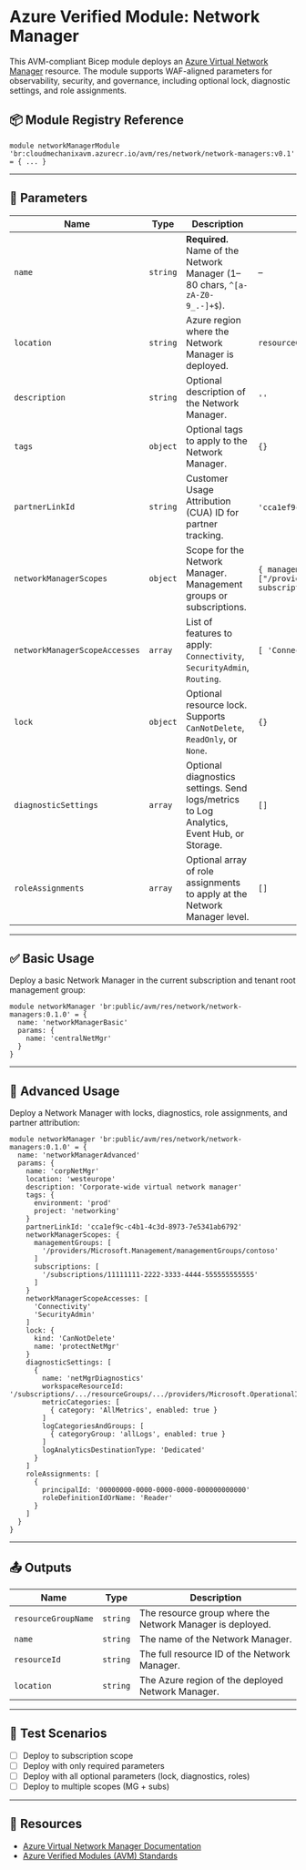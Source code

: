 # Azure Verified Module: Network Manager

This AVM-compliant Bicep module deploys an [Azure Virtual Network Manager](https://learn.microsoft.com/azure/virtual-network-manager/overview) resource. The module supports WAF-aligned parameters for observability, security, and governance, including optional lock, diagnostic settings, and role assignments.

## 📦 Module Registry Reference

```bicep
module networkManagerModule 'br:cloudmechanixavm.azurecr.io/avm/res/network/network-managers:v0.1' = { ... }
```

---

## 🔧 Parameters

| Name                          | Type     | Description                                                                                      | Default                                                                 |
|-------------------------------|----------|--------------------------------------------------------------------------------------------------|-------------------------------------------------------------------------|
| `name`                        | `string` | **Required.** Name of the Network Manager (1–80 chars, `^[a-zA-Z0-9_.-]+$`).                     | –                                                                       |
| `location`                    | `string` | Azure region where the Network Manager is deployed.                                              | `resourceGroup().location`                                             |
| `description`                 | `string` | Optional description of the Network Manager.                                                     | `''`                                                                    |
| `tags`                        | `object` | Optional tags to apply to the Network Manager.                                                   | `{}`                                                                    |
| `partnerLinkId`              | `string` | Customer Usage Attribution (CUA) ID for partner tracking.                                        | `'cca1ef9c-c4b1-4c3d-8973-7e5341ab6792'` (Cloud Mechanix default)      |
| `networkManagerScopes`       | `object` | Scope for the Network Manager. Management groups or subscriptions.                              | `{ managementGroups: ["/providers/Microsoft.Management/managementGroups/${tenant().tenantId}"], subscriptions: [] }` |
| `networkManagerScopeAccesses`| `array`  | List of features to apply: `Connectivity`, `SecurityAdmin`, `Routing`.                          | `[ 'Connectivity', 'SecurityAdmin', 'Routing' ]`                       |
| `lock`                        | `object` | Optional resource lock. Supports `CanNotDelete`, `ReadOnly`, or `None`.                         | `{}`                                                                    |
| `diagnosticSettings`         | `array`  | Optional diagnostics settings. Send logs/metrics to Log Analytics, Event Hub, or Storage.       | `[]`                                                                    |
| `roleAssignments`            | `array`  | Optional array of role assignments to apply at the Network Manager level.                       | `[]`                                                                    |

---

## ✅ Basic Usage

Deploy a basic Network Manager in the current subscription and tenant root management group:

```bicep
module networkManager 'br:public/avm/res/network/network-managers:0.1.0' = {
  name: 'networkManagerBasic'
  params: {
    name: 'centralNetMgr'
  }
}
```

---

## 🚀 Advanced Usage

Deploy a Network Manager with locks, diagnostics, role assignments, and partner attribution:

```bicep
module networkManager 'br:public/avm/res/network/network-managers:0.1.0' = {
  name: 'networkManagerAdvanced'
  params: {
    name: 'corpNetMgr'
    location: 'westeurope'
    description: 'Corporate-wide virtual network manager'
    tags: {
      environment: 'prod'
      project: 'networking'
    }
    partnerLinkId: 'cca1ef9c-c4b1-4c3d-8973-7e5341ab6792'
    networkManagerScopes: {
      managementGroups: [
        '/providers/Microsoft.Management/managementGroups/contoso'
      ]
      subscriptions: [
        '/subscriptions/11111111-2222-3333-4444-555555555555'
      ]
    }
    networkManagerScopeAccesses: [
      'Connectivity'
      'SecurityAdmin'
    ]
    lock: {
      kind: 'CanNotDelete'
      name: 'protectNetMgr'
    }
    diagnosticSettings: [
      {
        name: 'netMgrDiagnostics'
        workspaceResourceId: '/subscriptions/.../resourceGroups/.../providers/Microsoft.OperationalInsights/workspaces/centralLogs'
        metricCategories: [
          { category: 'AllMetrics', enabled: true }
        ]
        logCategoriesAndGroups: [
          { categoryGroup: 'allLogs', enabled: true }
        ]
        logAnalyticsDestinationType: 'Dedicated'
      }
    ]
    roleAssignments: [
      {
        principalId: '00000000-0000-0000-0000-000000000000'
        roleDefinitionIdOrName: 'Reader'
      }
    ]
  }
}
```

---

## 📤 Outputs

| Name               | Type     | Description                                                |
|--------------------|----------|------------------------------------------------------------|
| `resourceGroupName`| `string` | The resource group where the Network Manager is deployed.  |
| `name`             | `string` | The name of the Network Manager.                          |
| `resourceId`       | `string` | The full resource ID of the Network Manager.              |
| `location`         | `string` | The Azure region of the deployed Network Manager.         |

---

## 🧪 Test Scenarios

- [ ] Deploy to subscription scope
- [ ] Deploy with only required parameters
- [ ] Deploy with all optional parameters (lock, diagnostics, roles)
- [ ] Deploy to multiple scopes (MG + subs)

---

## 📘 Resources

- [Azure Virtual Network Manager Documentation](https://learn.microsoft.com/en-us/azure/virtual-network-manager/)
- [Azure Verified Modules (AVM) Standards](https://azure.github.io/Azure-Verified-Modules/)
